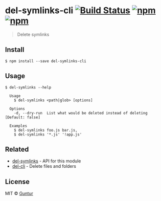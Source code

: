 # del-symlinks-cli [![Build Status](https://travis-ci.org/iguntur/del-symlinks-cli.svg?branch=master)](https://travis-ci.org/iguntur/del-symlinks-cli) [![npm](https://img.shields.io/npm/v/del-symlinks-cli.svg?style=flat-square)](https://npmjs.com/package/del-symlinks-cli) [![npm](https://img.shields.io/npm/l/del-symlinks-cli.svg?style=flat-square)](#)

> Delete symlinks


## Install

```
$ npm install --save del-symlinks-cli
```


## Usage

```
$ del-symlinks --help

  Usage
    $ del-symlinks <path|glob> [options]

  Options
    -d, --dry-run  List what would be deleted instead of deleting [Default: false]

  Examples
    $ del-symlinks foo.js bar.js,
    $ del-symlinks '*.js' '!app.js'
```


## Related

- [del-symlinks](https://github.com/iguntur/del-symlinks) - API for this module
- [del-cli](https://github.com/sindresorhus/del-cli) - Delete files and folders

## License

MIT © [Guntur](http://guntur.starmediateknik.com)
